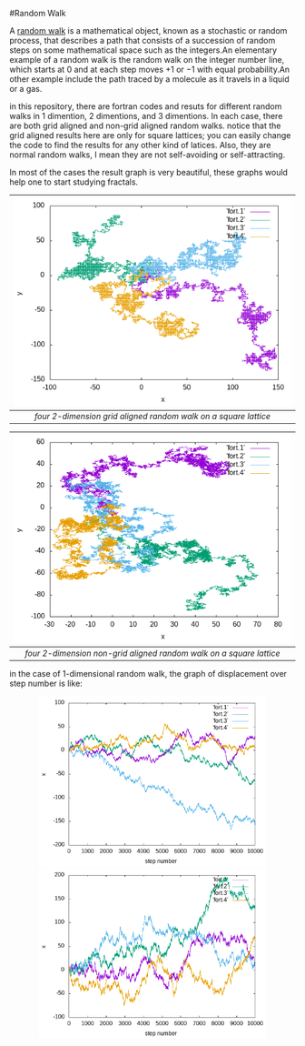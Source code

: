 #Random Walk

A [random walk](https://en.wikipedia.org/wiki/Random_walk) is a mathematical object, known as a stochastic or random process, that describes a path that consists of a succession of random steps on some mathematical space such as the integers.An elementary example of a random walk is the random walk on the integer number line, which starts at 0 and at each step moves +1 or −1 with equal probability.An other example include the path traced by a molecule as it travels in a liquid or a gas.

in this repository, there are fortran codes and resuts for different random walks in 1 dimention, 2 dimentions, and 3 dimentions. In each case, there are both grid aligned and non-grid aligned random walks. notice that the grid aligned results here are only for square lattices; you can easily change the code to find the results for any other kind of latices. Also, they are normal random walks, I mean they are not self-avoiding or self-attracting. 

In most of the cases the result graph is very beautiful, these graphs would help one to start studying fractals.


| ![four 2-dimension grid aligned random walk on a square lattice](https://github.com/SaeedTaghavi/RandomWalk/blob/master/2D_grid_aligned/2D_grid_aligned.png)  | 
|:--:| 
| *four 2-dimension grid aligned random walk on a square lattice* |


| ![four 2-dimension non-grid aligned random walk on a square lattice](https://github.com/SaeedTaghavi/RandomWalk/blob/master/2D_non-grid-aligned/2D_non-grid-aligned.png)  | 
|:--:| 
| *four 2-dimension non-grid aligned random walk on a square lattice* |

in the case of 1-dimensional random walk, the graph of displacement over step number is like:

<p align="center">
  <img src="https://github.com/SaeedTaghavi/RandomWalk/blob/master/1D_non_grid_aligned/1D_non_grid_aligned.png" width="400"/>
  <img src="https://github.com/SaeedTaghavi/RandomWalk/blob/master/1D_grid_aligned/1D_grid_aligned.png" width="400"/>
</p>

